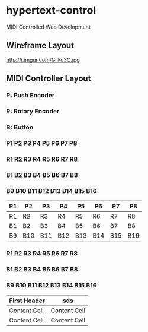 # hypertext-control
MIDI Controlled Web Development
## Wireframe Layout
http://i.imgur.com/GiIkc3C.jpg
## MIDI Controller Layout
### P: Push Encoder
### R: Rotary Encoder
### B: Button

### P1    P2    P3    P4    P5    P6    P7    P8
### R1    R2    R3    R4    R5    R6    R7    R8
### B1    B2    B3    B4    B5    B6    B7    B8
### B9    B10   B11   B12   B13   B14   B15   B16

|P1    |P2    |P3    |P4    |P5    |P6    |P7    |P8    |
|------|------|------|------|------|------|------|------|
|R1    |R2    |R3    |R4    |R5    |R6    |R7    |R8    |
|B1    |B2    |B3    |B4    |B5    |B6    |B7    |B8    |
|B9    |B10   |B11   |B12   |B13   |B14   |B15   |B16   |

### R1    R2    R3    R4    R5    R6    R7    R8
### B1    B2    B3    B4    B5    B6    B7    B8
### B9    B10   B11   B12   B13   B14   B15   B16

| First Header  | sds           |
| ------------- | ------------- |
| Content Cell  | Content Cell  |
| Content Cell  | Content Cell  |
